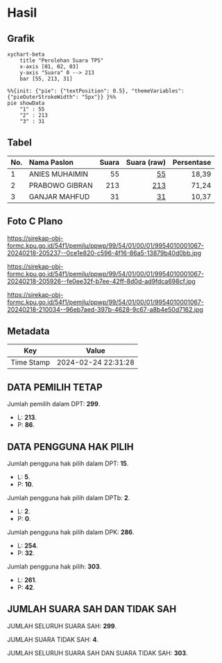 # Hasil

## Grafik

```mermaid
xychart-beta
    title "Perolehan Suara TPS"
    x-axis [01, 02, 03]
    y-axis "Suara" 0 --> 213
    bar [55, 213, 31]
```

```mermaid
%%{init: {"pie": {"textPosition": 0.5}, "themeVariables": {"pieOuterStrokeWidth": "5px"}} }%%
pie showData
    "1" : 55
    "2" : 213
    "3" : 31
```

## Tabel

| No. | Nama Paslon    | Suara | Suara (raw) | Persentase |
|:--- |:-------------- | -----:| -----------:| ----------:|
| 1   | ANIES MUHAIMIN | 55    | [55][p-1]   | 18,39      |
| 2   | PRABOWO GIBRAN | 213   | [213][p-2]  | 71,24      |
| 3   | GANJAR MAHFUD  | 31    | [31][p-3]   | 10,37      |


[p-1]: https://github.com/gigit-pemilu/pemilu-2024-99-luar-negeri/blob/main/pilpres/hitung-suara/sub/99-luar-negeri/sub/54-johor-bahru-malaysia/sub/01-johor-bahru-malaysia/sub/0001-johor-bahru-malaysia/sub/067-ksk-057/sub/paslon-1.txt
[p-2]: https://github.com/gigit-pemilu/pemilu-2024-99-luar-negeri/blob/main/pilpres/hitung-suara/sub/99-luar-negeri/sub/54-johor-bahru-malaysia/sub/01-johor-bahru-malaysia/sub/0001-johor-bahru-malaysia/sub/067-ksk-057/sub/paslon-2.txt
[p-3]: https://github.com/gigit-pemilu/pemilu-2024-99-luar-negeri/blob/main/pilpres/hitung-suara/sub/99-luar-negeri/sub/54-johor-bahru-malaysia/sub/01-johor-bahru-malaysia/sub/0001-johor-bahru-malaysia/sub/067-ksk-057/sub/paslon-3.txt

## Foto C Plano

https://sirekap-obj-formc.kpu.go.id/54f1/pemilu/ppwp/99/54/01/00/01/9954010001067-20240218-205237--0ce1e820-c596-4f16-86a5-13879b40d0bb.jpg

https://sirekap-obj-formc.kpu.go.id/54f1/pemilu/ppwp/99/54/01/00/01/9954010001067-20240218-205926--fe0ee32f-b7ee-42ff-8d0d-ad9fdca698cf.jpg

https://sirekap-obj-formc.kpu.go.id/54f1/pemilu/ppwp/99/54/01/00/01/9954010001067-20240218-210034--96eb7aed-397b-4628-9c67-a8b4e50d7162.jpg


## Metadata

| Key        | Value               |
| ---------- | ------------------- |
| Time Stamp | 2024-02-24 22:31:28 |


## DATA PEMILIH TETAP

Jumlah pemilih dalam DPT: **299**.
 * L: **213**.
 * P: **86**.

## DATA PENGGUNA HAK PILIH

Jumlah pengguna hak pilih dalam DPT: **15**.
 * L: **5**.
 * P: **10**.

Jumlah pengguna hak pilih dalam DPTb: **2**.
 * L: **2**.
 * P: **0**.

Jumlah pengguna hak pilih dalam DPK: **286**.
 * L: **254**.
 * P: **32**.

Jumlah pengguna hak pilih: **303**.
 * L: **261**.
 * P: **42**.

## JUMLAH SUARA SAH DAN TIDAK SAH

JUMLAH SELURUH SUARA SAH: **299**.

JUMLAH SUARA TIDAK SAH: **4**.

JUMLAH SELURUH SUARA SAH DAN SUARA TIDAK SAH: **303**.



